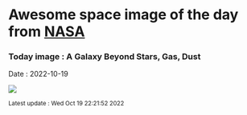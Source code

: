 
# Awesome space image of the day from [NASA](https://api.nasa.gov/)

### Today image : A Galaxy Beyond Stars, Gas, Dust
Date : 2022-10-19

![](https://apod.nasa.gov/apod/image/2210/Ngc7497Cirrus_Trottier_960.jpg)

<small>Latest update : Wed Oct 19 22:21:52 2022</small>
        